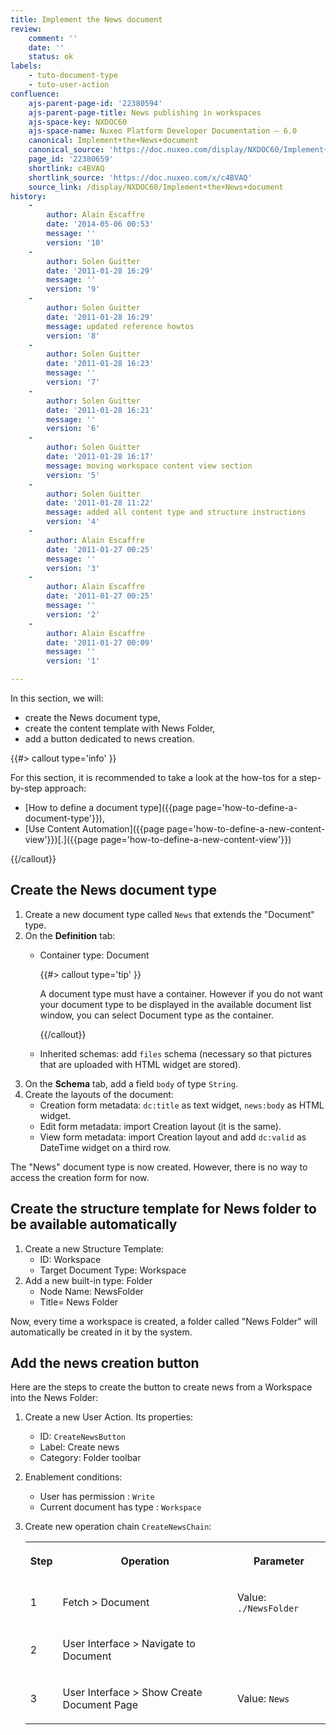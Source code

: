 ```yaml
---
title: Implement the News document
review:
    comment: ''
    date: ''
    status: ok
labels:
    - tuto-document-type
    - tuto-user-action
confluence:
    ajs-parent-page-id: '22380594'
    ajs-parent-page-title: News publishing in workspaces
    ajs-space-key: NXDOC60
    ajs-space-name: Nuxeo Platform Developer Documentation — 6.0
    canonical: Implement+the+News+document
    canonical_source: 'https://doc.nuxeo.com/display/NXDOC60/Implement+the+News+document'
    page_id: '22380659'
    shortlink: c4BVAQ
    shortlink_source: 'https://doc.nuxeo.com/x/c4BVAQ'
    source_link: /display/NXDOC60/Implement+the+News+document
history:
    - 
        author: Alain Escaffre
        date: '2014-05-06 00:53'
        message: ''
        version: '10'
    - 
        author: Solen Guitter
        date: '2011-01-28 16:29'
        message: ''
        version: '9'
    - 
        author: Solen Guitter
        date: '2011-01-28 16:29'
        message: updated reference howtos
        version: '8'
    - 
        author: Solen Guitter
        date: '2011-01-28 16:23'
        message: ''
        version: '7'
    - 
        author: Solen Guitter
        date: '2011-01-28 16:21'
        message: ''
        version: '6'
    - 
        author: Solen Guitter
        date: '2011-01-28 16:17'
        message: moving workspace content view section
        version: '5'
    - 
        author: Solen Guitter
        date: '2011-01-28 11:22'
        message: added all content type and structure instructions
        version: '4'
    - 
        author: Alain Escaffre
        date: '2011-01-27 00:25'
        message: ''
        version: '3'
    - 
        author: Alain Escaffre
        date: '2011-01-27 00:25'
        message: ''
        version: '2'
    - 
        author: Alain Escaffre
        date: '2011-01-27 00:09'
        message: ''
        version: '1'

---
```

In this section, we will:

*   create the News document type,
*   create the content template with News Folder,
*   add a button dedicated to news creation.

{{#> callout type='info' }}

For this section, it is recommended to take a look at the how-tos for a step-by-step approach:

*   [How to define a document type]({{page page='how-to-define-a-document-type'}}),
*   [Use Content Automation]({{page page='how-to-define-a-new-content-view'}})[.]({{page page='how-to-define-a-new-content-view'}})

{{/callout}}

## Create the News document type

1.  Create a new document type called `News` that extends the "Document" type.
2.  On the **Definition** tab:
    *   Container type: Document

        {{#> callout type='tip' }}

        A document type must have a container. However if you do not want your document type to be displayed in the available document list window, you can select Document type as the container.

        {{/callout}}
    *   Inherited schemas: add `files` schema (necessary so that pictures that are uploaded with HTML widget are stored).
3.  On the **Schema** tab, add a field `body` of type `String`.
4.  Create the layouts of the document:
    *   Creation form metadata: `dc:title` as text widget, `news:body` as HTML widget.
    *   Edit form metadata: import Creation layout (it is the same).
    *   View form metadata: import Creation layout and add `dc:valid` as DateTime widget on a third row.

The "News" document type is now created. However, there is no way to access the creation form for now.

## Create the structure template for News folder to be available automatically

1.  Create a new Structure Template:
    *   ID: Workspace
    *   Target Document Type: Workspace
2.  Add a new built-in type: Folder
    *   Node Name: NewsFolder
    *   Title= News Folder

Now, every time a workspace is created, a folder called "News Folder" will automatically be created in it by the system.

## Add the news creation button

Here are the steps to create the button to create news from a Workspace into the News Folder:

1.  Create a new User Action. Its properties:
    *   ID: `CreateNewsButton`
    *   Label: Create news
    *   Category: Folder toolbar
2.  Enablement conditions:
    *   User has permission : `Write`
    *   Current document has type : `Workspace`
3.  Create new operation chain `CreateNewsChain`:

    <div class="table-scroll"><table class="hover"><tbody><tr><th colspan="1">

    Step

    </th><th colspan="1">

    Operation

    </th><th colspan="1">

    Parameter

    </th></tr><tr><td colspan="1">

    1

    </td><td colspan="1">

    Fetch > Document

    </td><td colspan="1">

    Value: `./NewsFolder`

    </td></tr><tr><td colspan="1">

    2

    </td><td colspan="1">

    User Interface > Navigate to Document

    </td><td colspan="1">

    &nbsp;

    </td></tr><tr><td colspan="1">

    3

    </td><td colspan="1">

    User Interface > Show Create Document Page

    </td><td colspan="1">

    Value: `News`

    </td></tr></tbody></table></div>